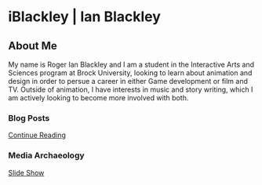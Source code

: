 # iBlackley | Ian Blackley

## About Me

My name is Roger Ian Blackley and I am a student in the Interactive Arts and Sciences program at Brock University, looking to learn about animation and design in order to persue a career in either Game development or film and TV. Outside of animation, I have interests in music and story writing, which I am actively looking to become more involved with both.


### Blog Posts

[Continue Reading](blog)

### Media Archaeology 
[Slide Show](slides-gps.html)
